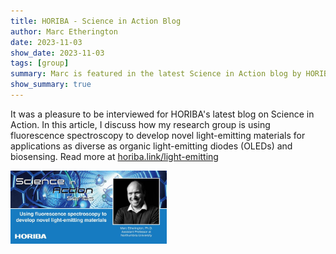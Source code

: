 ```yaml
---
title: HORIBA - Science in Action Blog
author: Marc Etherington
date: 2023-11-03
show_date: 2023-11-03
tags: [group]
summary: Marc is featured in the latest Science in Action blog by HORIBA
show_summary: true
---
```

It was a pleasure to be interviewed for HORIBA's latest blog on Science in Action. In this article, I discuss how my research group is using fluorescence spectroscopy to develop novel light-emitting materials for applications as diverse as organic light-emitting diodes (OLEDs) and biosensing. Read more at [horiba.link/light-emitting](horiba.link/light-emitting)

<img src="https://github.com/marc-k-etherington/marc-k-etherington.github.io/blob/main/content/post/images/HORIBA_SIA.jpg?raw=true" width="250" height="auto">
